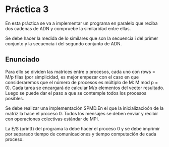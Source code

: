 # Práctica 3 #
En esta práctica se va a implementar un programa en paralelo que reciba dos cadenas de ADN y compruebe la similaridad entre ellas.

Se debe hacer la medida de lo similares que son la secuencia i del primer conjunto y la secuencia i del segundo conjunto de ADN.

## Enunciado ##
Para ello se dividen las matrices entre p procesos, cada uno con rows = M/p filas
(por simplicidad, es mejor empezar con el caso en que consideraremos que el
número de procesos es múltiplo de M: M mod p = 0). Cada tarea se encargará de calcular 
M/p elementos del vector resultado. Luego se puede dar el paso a que se contemple todos
los procesos posibles.

Se debe realizar una implementación SPMD.En el que la inicializacioón de la matriz la hace
el proceso 0. Todos los mensajes se deben enviar y recibir con operaciones colectivas estándar de MPI.

La E/S (printf) del programa la debe hacer el proceso 0 y se debe imprimir por separado tiempo de 
comunicaciones y tiempo computación de cada proceso.

